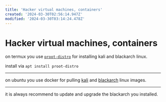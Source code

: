 ```yaml
---
title: 'Hacker virtual machines, containers'
created: '2024-03-30T02:56:14.947Z'
modified: '2024-03-30T03:14:24.478Z'
---
```


# Hacker virtual machines, containers

on termux you use [`proot-distro`]() for installing kali and blackarch linux.

install via  `apt install proot-distro`

---

on ubuntu you use docker for pulling [kali](https://www.kali.org/docs/containers/official-kalilinux-docker-images/) and [blackarch](https://github.com/BlackArch/blackarch-docker) linux images.

---

it is always recommend to update and upgrade the blackarch you installed.
